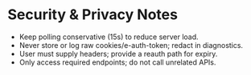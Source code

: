 # Security & Privacy Notes

- Keep polling conservative (15s) to reduce server load.
- Never store or log raw cookies/e-auth-token; redact in diagnostics.
- User must supply headers; provide a reauth path for expiry.
- Only access required endpoints; do not call unrelated APIs.
